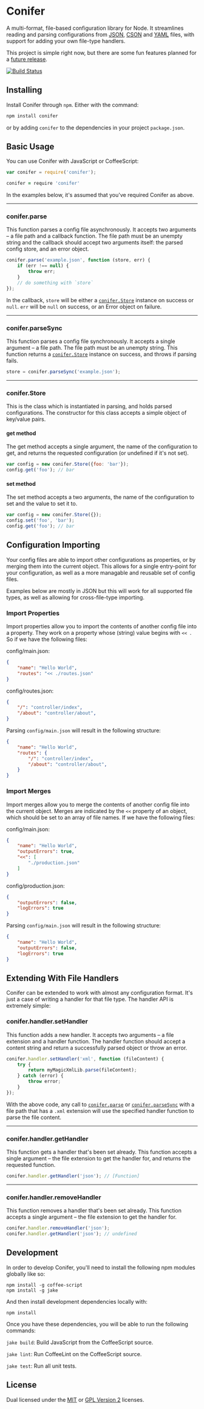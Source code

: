 
Conifer
=======

A multi-format, file-based configuration library for Node. It
streamlines reading and parsing configurations from
[JSON][json], [CSON][cson] and [YAML][yaml] files, with support
for adding your own file-type handlers.

This project is simple right now, but there are some fun
features planned for a [future release][roadmap].

[![Build Status][travis-status]][travis]


Installing
----------

Install Conifer through `npm`. Either with the command:

```sh
npm install conifer
```

or by adding `conifer` to the dependencies in your project
`package.json`.


Basic Usage
-----------

You can use Conifer with JavaScript or CoffeeScript:

```js
var conifer = require('conifer');
```

```coffeescript
conifer = require 'conifer'
```

In the examples below, it's assumed that you've required
Conifer as above.

---

### conifer.parse

This function parses a config file asynchronously. It accepts
two arguments – a file path and a callback function. The file
path must be an unempty string and the callback should accept
two arguments itself: the parsed config store, and an error
object.

```js
conifer.parse('example.json', function (store, err) {
    if (err !== null) {
        throw err;
    }
    // do something with `store`
});
```

In the callback, `store` will be either a
[`conifer.Store`](#coniferstore) instance on success or `null`.
`err` will be `null` on success, or an Error object on failure.

---

### conifer.parseSync

This function parses a config file synchronously. It accepts
a single argument – a file path. The file path must be an
unempty string. This function returns a
[`conifer.Store`](#coniferstore) instance on success, and
throws if parsing fails.

```js
store = conifer.parseSync('example.json');
```

---

### conifer.Store

This is the class which is instantiated in parsing, and holds
parsed configurations. The constructor for this class accepts a
simple object of key/value pairs.

#### get method

The get method accepts a single argument, the name of the
configuration to get, and returns the requested configuration
(or undefined if it's not set).

```js
var config = new conifer.Store({foo: 'bar'});
config.get('foo'); // bar
```

#### set method

The set method accepts a two arguments, the name of the
configuration to set and the value to set it to.

```js
var config = new conifer.Store({});
config.set('foo', 'bar');
config.get('foo'); // bar
```


Configuration Importing
-----------------------

Your config files are able to import other configurations as
properties, or by merging them into the current object. This
allows for a single entry-point for your configuration, as well
as a more managable and reusable set of config files.

Examples below are mostly in JSON but this will work for all
supported file types, as well as allowing for cross-file-type
importing.

### Import Properties

Import properties allow you to import the contents of another
config file into a property. They work on a property whose
(string) value begins with `<< `. So if we have the following
files:

config/main.json:
```json
{
    "name": "Hello World",
    "routes": "<< ./routes.json"
}
```

config/routes.json:
```json
{
    "/": "controller/index",
    "/about": "controller/about",
}
```

Parsing `config/main.json` will result in the following
structure:
```json
{
    "name": "Hello World",
    "routes": {
        "/": "controller/index",
        "/about": "controller/about",
    }
}
```

### Import Merges

Import merges allow you to merge the contents of another config
file into the current object. Merges are indicated by the `<<`
property of an object, which should be set to an array of file
names. If we have the following files:

config/main.json:
```json
{
    "name": "Hello World",
    "outputErrors": true,
    "<<": [
        "./production.json"
    ]
}
```

config/production.json:
```json
{
    "outputErrors": false,
    "logErrors": true
}
```

Parsing `config/main.json` will result in the following
structure:
```json
{
    "name": "Hello World",
    "outputErrors": false,
    "logErrors": true
}
```


Extending With File Handlers
----------------------------

Conifer can be extended to work with almost any configuration
format. It's just a case of writing a handler for that file
type. The handler API is extremely simple:

### conifer.handler.setHandler

This function adds a new handler. It accepts two arguments – a
file extension and a handler function. The handler function
should accept a content string and return a successfully parsed
object or throw an error.

```js
conifer.handler.setHandler('xml', function (fileContent) {
    try {
        return myMagicXmlLib.parse(fileContent);
    } catch (error) {
        throw error;
    }
});
```

With the above code, any call to
[`conifer.parse`](#coniferparse) or
[`conifer.parseSync`](#coniferparsesync) with a file path that
has a `.xml` extension will use the specified handler function
to parse the file content.

---

### conifer.handler.getHandler

This function gets a handler that's been set already. This
function accepts a single argument – the file extension to get
the handler for, and returns the requested function.

```js
conifer.handler.getHandler('json'); // [Function]
```

---

### conifer.handler.removeHandler

This function removes a handler that's been set already. This
function accepts a single argument – the file extension to get
the handler for.

```js
conifer.handler.removeHandler('json');
conifer.handler.getHandler('json'); // undefined
```


Development
-----------

In order to develop Conifer, you'll need to install the
following npm modules globally like so:

    npm install -g coffee-script
    npm install -g jake

And then install development dependencies locally with:

    npm install

Once you have these dependencies, you will be able to run the
following commands:

`jake build`: Build JavaScript from the CoffeeScript source.

`jake lint`: Run CoffeeLint on the CoffeeScript source.

`jake test`: Run all unit tests.


License
-------

Dual licensed under the [MIT][mit] or [GPL Version 2][gpl]
licenses.


[cson]: https://github.com/bevry/cson
[gpl]: http://opensource.org/licenses/gpl-2.0.php
[json]: http://www.json.org/
[mit]: http://opensource.org/licenses/mit-license.php
[roadmap]: https://github.com/rowanmanning/conifer/blob/master/ROADMAP.md
[travis]: https://secure.travis-ci.org/rowanmanning/pledge.png?branch=master
[travis-status]: https://secure.travis-ci.org/rowanmanning/pledge.png?branch=master
[yaml]: http://www.yaml.org/
